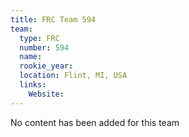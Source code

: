 ```yaml
---
title: FRC Team 594
team:
  type: FRC
  number: 594
  name: 
  rookie_year: 
  location: Flint, MI, USA
  links:
    Website: 
---
```

No content has been added for this team